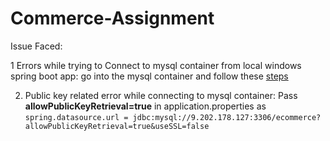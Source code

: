 # Commerce-Assignment

Issue Faced:

1 Errors while trying to Connect to mysql container from local windows spring boot app: go into the mysql container and follow these [steps](https://stackoverflow.com/a/22605418/6407858)


2. Public key related error while connecting to mysql container: Pass **allowPublicKeyRetrieval=true** in application.properties as `spring.datasource.url = jdbc:mysql://9.202.178.127:3306/ecommerce?allowPublicKeyRetrieval=true&useSSL=false
`
